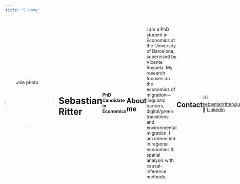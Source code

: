 ```yaml
---
title: "1 Home"
---
```

<div style="display:flex;align-items:center; margin-bottom:1rem;" markdown="1">
  <img src="{{ site.baseurl }}/assets/img/profile.jpg" alt="Profile photo" width="150" style="border-radius:50%; margin-right:1rem;" />

# Sebastian Ritter  
**PhD Candidate in Economics**

## About me  
I am a PhD student in Economics at the University of Barcelona, supervised by Vicente Royuela. My research focuses on the economics of migration—linguistic barriers, digital/green transitions and environmental migration. I am interested in regional economics & spatial analysis with causal-inference methods.

## Contact  
✉️ [sebastianritter@ub.edu](mailto:sebastianritter@ub.edu)  
🔗 [LinkedIn](https://www.linkedin.com/in/sebastian-ritter-85033b100)

## Connect with me  
- [GitHub](https://github.com/sebaritterg)  
- [Google Scholar]()  
- [Twitter]()
  
  </div>
